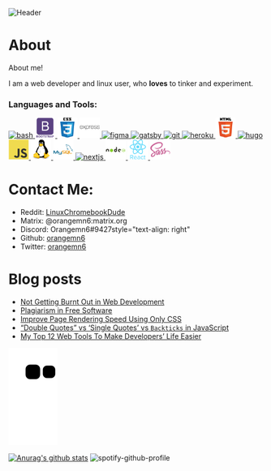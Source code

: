 ![Header](https://github.com/orangemn6/orangemn6/raw/master/header.png)

# About

About me!

I am a web developer and linux user, who **loves** to tinker and experiment. 


<h3 align="left">Languages and Tools:</h3>
<p align="left"> <a href="https://www.gnu.org/software/bash/" target="_blank"> <img src="https://www.vectorlogo.zone/logos/gnu_bash/gnu_bash-icon.svg" alt="bash" width="40" height="40"/> </a> <a href="https://getbootstrap.com" target="_blank"> <img src="https://raw.githubusercontent.com/devicons/devicon/master/icons/bootstrap/bootstrap-plain-wordmark.svg" alt="bootstrap" width="40" height="40"/> </a> <a href="https://www.w3schools.com/css/" target="_blank"> <img src="https://raw.githubusercontent.com/devicons/devicon/master/icons/css3/css3-original-wordmark.svg" alt="css3" width="40" height="40"/> </a> <a href="https://expressjs.com" target="_blank"> <img src="https://raw.githubusercontent.com/devicons/devicon/master/icons/express/express-original-wordmark.svg" alt="express" width="40" height="40"/> </a> <a href="https://www.figma.com/" target="_blank"> <img src="https://www.vectorlogo.zone/logos/figma/figma-icon.svg" alt="figma" width="40" height="40"/> </a> <a href="https://www.gatsbyjs.com/" target="_blank"> <img src="https://www.vectorlogo.zone/logos/gatsbyjs/gatsbyjs-icon.svg" alt="gatsby" width="40" height="40"/> </a> <a href="https://git-scm.com/" target="_blank"> <img src="https://www.vectorlogo.zone/logos/git-scm/git-scm-icon.svg" alt="git" width="40" height="40"/> </a> <a href="https://heroku.com" target="_blank"> <img src="https://www.vectorlogo.zone/logos/heroku/heroku-icon.svg" alt="heroku" width="40" height="40"/> </a> <a href="https://www.w3.org/html/" target="_blank"> <img src="https://raw.githubusercontent.com/devicons/devicon/master/icons/html5/html5-original-wordmark.svg" alt="html5" width="40" height="40"/> </a> <a href="https://gohugo.io/" target="_blank"> <img src="https://api.iconify.design/logos-hugo.svg" alt="hugo" width="40" height="40"/> </a> <a href="https://developer.mozilla.org/en-US/docs/Web/JavaScript" target="_blank"> <img src="https://raw.githubusercontent.com/devicons/devicon/master/icons/javascript/javascript-original.svg" alt="javascript" width="40" height="40"/> </a> <a href="https://www.linux.org/" target="_blank"> <img src="https://raw.githubusercontent.com/devicons/devicon/master/icons/linux/linux-original.svg" alt="linux" width="40" height="40"/> </a> <a href="https://www.mysql.com/" target="_blank"> <img src="https://raw.githubusercontent.com/devicons/devicon/master/icons/mysql/mysql-original-wordmark.svg" alt="mysql" width="40" height="40"/> </a> <a href="https://nextjs.org/" target="_blank"> <img src="https://cdn.worldvectorlogo.com/logos/nextjs-3.svg" alt="nextjs" width="40" height="40"/> </a> <a href="https://nodejs.org" target="_blank"> <img src="https://raw.githubusercontent.com/devicons/devicon/master/icons/nodejs/nodejs-original-wordmark.svg" alt="nodejs" width="40" height="40"/> </a> <a href="https://reactjs.org/" target="_blank"> <img src="https://raw.githubusercontent.com/devicons/devicon/master/icons/react/react-original-wordmark.svg" alt="react" width="40" height="40"/> </a> <a href="https://sass-lang.com" target="_blank"> <img src="https://raw.githubusercontent.com/devicons/devicon/master/icons/sass/sass-original.svg" alt="sass" width="40" height="40"/> </a> </p>

# Contact Me:

- Reddit: [LinuxChromebookDude](https://reddit.com/u/LinuxChromebookDude)
- Matrix: @orangemn6:matrix.org
- Discord: Orangemn6#9427style="text-align: right" 
- Github: [orangemn6](https://github.com/orangemn6)
- Twitter: [orangemn6](https://twitter.com/orangemn6)


# Blog posts
<!-- BLOG-POST-LIST:START -->
- [Not Getting Burnt Out in Web Development](https://blog.orangemn6.xyz/not-getting-burnt-out-in-web-development)
- [Plagiarism in Free Software](https://blog.orangemn6.xyz/plagiarism-in-free-software-1)
- [Improve Page Rendering Speed Using Only CSS](https://blog.orangemn6.xyz/improve-page-rendering-speed-using-only-css)
- [“Double Quotes” vs ‘Single Quotes’ vs `Backticks` in JavaScript](https://blog.orangemn6.xyz/double-quotes-vs-single-quotes-vs-backticks-in-javascript)
- [My Top 12 Web Tools To Make Developers’ Life Easier](https://blog.orangemn6.xyz/my-top-12-web-tools-to-make-developers-life-easier)
<!-- BLOG-POST-LIST:END -->

<p align=right>

</p>

[![snk](https://raw.githubusercontent.com/orangemn6/orangemn6/output/github-contribution-grid-snake.svg)](https://github.com/Platane/snk)

[![Anurag's github stats](https://github-readme-stats.vercel.app/api?username=orangemn6)](https://github.com/anuraghazra/github-readme-stats) ![spotify-github-profile](https://spotify-github-profile.vercel.app/api/view?uid=cs8pozj2ysp2tnlk7738fignc&cover_image=true&theme=compact)


